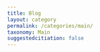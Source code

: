 ```yaml
---
title: Blog
layout: category
permalink: /categories/main/
taxonomy: Main
suggestedcitiation: false
--- 
```

  